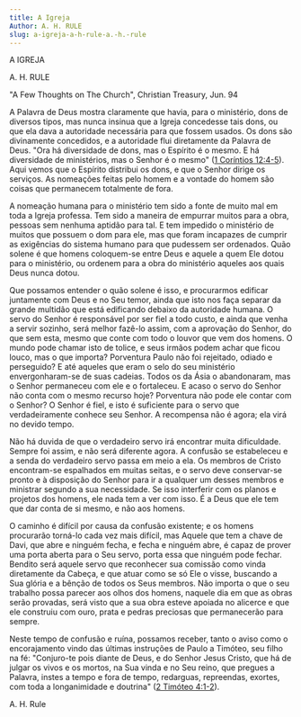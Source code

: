 ```yaml
---
title: A Igreja
Author: A. H. RULE
slug: a-igreja-a-h-rule-a.-h.-rule
---
```


A IGREJA

A. H. RULE

&quot;A Few Thoughts on The Church&quot;, Christian Treasury, Jun. 94

A Palavra de Deus mostra claramente que havia, para o ministério, dons de diversos tipos, mas nunca insinua que a Igreja concedesse tais dons, ou que ela dava a autoridade necessária para que fossem usados. Os dons são divinamente concedidos, e a autoridade flui diretamente da Palavra de Deus. &quot;Ora há diversidade de dons, mas o Espírito é o mesmo. E há diversidade de ministérios, mas o Senhor é o mesmo&quot; ([1 Coríntios 12:4-5](http://mysword.info/b?r=1Co_12:4-5)). Aqui vemos que o Espírito distribui os dons, e que o Senhor dirige os serviços. As nomeações feitas pelo homem e a vontade do homem são coisas que permanecem totalmente de fora.

A nomeação humana para o ministério tem sido a fonte de muito mal em toda a Igreja professa. Tem sido a maneira de empurrar muitos para a obra, pessoas sem nenhuma aptidão para tal. E tem impedido o ministério de muitos que possuem o dom para ele, mas que foram incapazes de cumprir as exigências do sistema humano para que pudessem ser ordenados. Quão solene é que homens coloquem-se entre Deus e aquele a quem Ele dotou para o ministério, ou ordenem para a obra do ministério aqueles aos quais Deus nunca dotou.

Que possamos entender o quão solene é isso, e procurarmos edificar juntamente com Deus e no Seu temor, ainda que isto nos faça separar da grande multidão que está edificando debaixo da autoridade humana. O servo do Senhor é responsável por ser fiel a todo custo, e ainda que venha a servir sozinho, será melhor fazê-lo assim, com a aprovação do Senhor, do que sem esta, mesmo que conte com todo o louvor que vem dos homens. O mundo pode chamar isto de tolice, e seus irmãos podem achar que ficou louco, mas o que importa? Porventura Paulo não foi rejeitado, odiado e perseguido? E até aqueles que eram o selo do seu ministério envergonharam-se de suas cadeias. Todos os da Ásia o abandonaram, mas o Senhor permaneceu com ele e o fortaleceu. E acaso o servo do Senhor não conta com o mesmo recurso hoje? Porventura não pode ele contar com o Senhor? O Senhor é fiel, e isto é suficiente para o servo que verdadeiramente conhece seu Senhor. A recompensa não é agora; ela virá no devido tempo.

Não há duvida de que o verdadeiro servo irá encontrar muita dificuldade. Sempre foi assim, e não será diferente agora. A confusão se estabeleceu e a senda do verdadeiro servo passa em meio a ela. Os membros de Cristo encontram-se espalhados em muitas seitas, e o servo deve conservar-se pronto e à disposição do Senhor para ir a qualquer um desses membros e ministrar segundo a sua necessidade. Se isso interferir com os planos e projetos dos homens, ele nada tem a ver com isso. É a Deus que ele tem que dar conta de si mesmo, e não aos homens.

O caminho é difícil por causa da confusão existente; e os homens procurarão torná-lo cada vez mais difícil, mas Aquele que tem a chave de Davi, que abre e ninguém fecha, e fecha e ninguém abre, é capaz de prover uma porta aberta para o Seu servo, porta essa que ninguém pode fechar. Bendito será aquele servo que reconhecer sua comissão como vinda diretamente da Cabeça, e que atuar como se só Ele o visse, buscando a Sua glória e a bênção de todos os Seus membros. Não importa o que o seu trabalho possa parecer aos olhos dos homens, naquele dia em que as obras serão provadas, será visto que a sua obra esteve apoiada no alicerce e que ele construiu com ouro, prata e pedras preciosas que permanecerão para sempre.

Neste tempo de confusão e ruína, possamos receber, tanto o aviso como o encorajamento vindo das últimas instruções de Paulo a Timóteo, seu filho na fé: &quot;Conjuro-te pois diante de Deus, e do Senhor Jesus Cristo, que há de julgar os vivos e os mortos, na Sua vinda e no Seu reino, que pregues a Palavra, instes a tempo e fora de tempo, redarguas, repreendas, exortes, com toda a longanimidade e doutrina&quot; ([2 Timóteo 4:1-2](http://mysword.info/b?r=2Ti_4:1-2)).

A. H. Rule